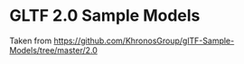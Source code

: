 # GLTF 2.0 Sample Models

Taken from https://github.com/KhronosGroup/glTF-Sample-Models/tree/master/2.0
